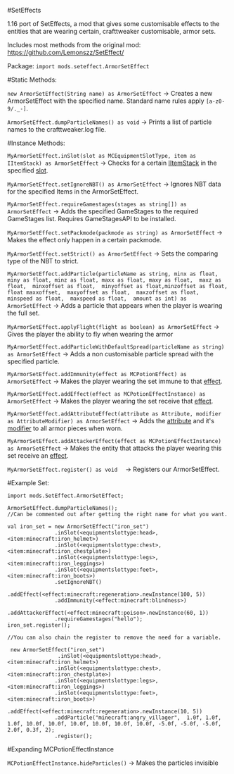#SetEffects

1.16 port of SetEffects, a mod that gives some customisable effects to the entities that are wearing certain, crafttweaker customisable, armor sets.

Includes most methods from the original mod: https://github.com/Lemonszz/SetEffect/

Package: `import mods.seteffect.ArmorSetEffect`

#Static Methods:

`new ArmorSetEffect(String name) as ArmorSetEffect` -> Creates a new ArmorSetEffect with the specified name. Standard name rules apply `[a-z0-9/._-]`.

`ArmorSetEffect.dumpParticleNames() as void` -> Prints a list of particle names to the crafttweaker.log file.

#Instance Methods: 

`MyArmorSetEffect.inSlot(slot as MCEquipmentSlotType, item as IItemStack) as ArmorSetEffect` -> Checks for a certain [IItemStack](https://docs.blamejared.com/1.16/en/vanilla/api/items/IItemStack) in the specified [slot](https://docs.blamejared.com/1.16/en/vanilla/api/util/MCEquipmentSlotType).

`MyArmorSetEffect.setIgnoreNBT() as ArmorSetEffect` -> Ignores NBT data for the specified Items in the ArmorSetEffect.

`MyArmorSetEffect.requireGamestages(stages as string[]) as ArmorSetEffect` -> Adds the specified GameStages to the required GameStages list. Requires GameStagesAPI to be installed.

`MyArmorSetEffect.setPackmode(packmode as string) as ArmorSetEffect` -> Makes the effect only happen in a certain packmode. 

`MyArmorSetEffect.setStrict() as ArmorSetEffect` -> Sets the comparing type of the NBT to strict.

`MyArmorSetEffect.addParticle(particleName as string, minx as float, miny as float, minz as float, maxx as float, maxy as float,  maxz as float,  minxoffset as float,  minyoffset as float,minzoffset as float, float maxxoffset,  maxyoffset as float,  maxzoffset as float,  minspeed as float,  maxspeed as float,  amount as int) as ArmorSetEffect` -> Adds a particle that appears when the player is wearing the full set.

`MyArmorSetEffect.applyFlight(flight as boolean) as ArmorSetEffect` -> Gives the player the ability to fly when wearing the armor

`MyArmorSetEffect.addParticleWithDefaultSpread(particleName as string) as ArmorSetEffect` -> Adds a non customisable particle spread with the specified particle.

`MyArmorSetEffect.addImmunity(effect as MCPotionEffect) as ArmorSetEffect` -> Makes the player wearing the set immune to that [effect](https://docs.blamejared.com/1.16/en/vanilla/api/potions/MCPotionEffect).

`MyArmorSetEffect.addEffect(effect as MCPotionEffectInstance) as ArmorSetEffect` -> Makes the player wearing the set receive that [effect](https://docs.blamejared.com/1.16/en/vanilla/api/potions/MCPotionEffectInstance).

`MyArmorSetEffect.addAttributeEffect(attribute as Attribute, modifier as AttributeModifier) as ArmorSetEffect` -> Adds the [attribute](https://docs.blamejared.com/1.16/en/vanilla/api/entity/Attribute) and it's [modifier](https://docs.blamejared.com/1.16/en/vanilla/api/entity/AttributeModifier) to all armor pieces when worn.

`MyArmorSetEffect.addAttackerEffect(effect as MCPotionEffectInstance) as ArmorSetEffect` -> Makes the entity that attacks the player wearing this set receive an [effect](https://docs.blamejared.com/1.16/en/vanilla/api/potions/MCPotionEffectInstance).

`MyArmorSetEffect.register() as void  ` -> Registers our ArmorSetEffect.



#Example Set:
`````
import mods.SetEffect.ArmorSetEffect;

ArmorSetEffect.dumpParticleNames(); 
//Can be commented out after getting the right name for what you want.

val iron_set = new ArmorSetEffect("iron_set")
               .inSlot(<equipmentslottype:head>, <item:minecraft:iron_helmet>)
               .inSlot(<equipmentslottype:chest>, <item:minecraft:iron_chestplate>)
               .inSlot(<equipmentslottype:legs>, <item:minecraft:iron_leggings>)
               .inSlot(<equipmentslottype:feet>, <item:minecraft:iron_boots>)
               .setIgnoreNBT()
               .addEffect(<effect:minecraft:regeneration>.newInstance(100, 5))
               .addImmunity(<effect:minecraft:blindness>)
               .addAttackerEffect(<effect:minecraft:poison>.newInstance(60, 1))
               .requireGamestages("hello");
iron_set.register();

//You can also chain the register to remove the need for a variable.

 new ArmorSetEffect("iron_set")
                .inSlot(<equipmentslottype:head>, <item:minecraft:iron_helmet>)
               .inSlot(<equipmentslottype:chest>, <item:minecraft:iron_chestplate>)
               .inSlot(<equipmentslottype:legs>, <item:minecraft:iron_leggings>)
               .inSlot(<equipmentslottype:feet>, <item:minecraft:iron_boots>)
               .addEffect(<effect:minecraft:regeneration>.newInstance(10, 5))
               .addParticle("minecraft:angry_villager",  1.0f, 1.0f, 1.0f, 10.0f, 10.0f, 10.0f, 10.0f, 10.0f, 10.0f, -5.0f, -5.0f, -5.0f, 2.0f, 0.3f, 2);
               .register();

`````

#Expanding MCPotionEffectInstance

`MCPotionEffectInstance.hideParticles()` -> Makes the particles invisible